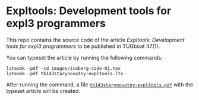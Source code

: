# Expltools: Development tools for expl3 programmers

This repo contains the source code of the article *Expltools: Development tools
for expl3 programmers* to be published in TUGboat 47(1).

You can typeset the article by running the following commands:

```
latexmk -pdf -cd images/iceberg-code-01.tex
latexmk -pdf tb143starynovotny-expltools.ltx
```

After running the command, a file [`tb143starynovotny-expltools.pdf`][1] with the
typeset article will be created.

 [1]: https://github.com/witiko/expltools-tug25-paper/releases/download/latest/tb143starynovotny-expltools.pdf
